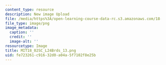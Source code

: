```yaml
---
content_type: resource
description: New image Upload
file: /media/https%3A/open-learning-course-data-rc.s3.amazonaws.com/18-02sc-multivariable-calculus-fall-2010/fe723261c91632d0a04a5f7102f8e25b_MIT18_02SC_L24Brds_13.png
file_type: image/png
image_metadata:
  caption: ''
  credit: ''
  image-alt: ''
resourcetype: Image
title: MIT18_02SC_L24Brds_13.png
uid: fe723261-c916-32d0-a04a-5f7102f8e25b
---
```

